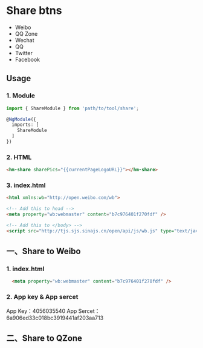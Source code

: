 # Share btns

- Weibo
- QQ Zone
- Wechat
- QQ
- Twitter
- Facebook

## Usage

### 1. Module

```ts
import { ShareModule } from 'path/to/tool/share';

@NgModule({
  imports: [
    ShareModule
  ]
})
```

### 2. HTML

```html
<hm-share sharePics="{{currentPageLogoURL}}"></hm-share>
```

### 3. index.html

```html
<html xmlns:wb="http://open.weibo.com/wb">

<!-- Add this to head -->
<meta property="wb:webmaster" content="b7c976401f270fdf" />

<!-- Add this to </body> -->
<script src="http://tjs.sjs.sinajs.cn/open/api/js/wb.js" type="text/javascript" charset="utf-8"></script>
```

## 一、Share to Weibo

### 1. index.html

```html
  <meta property="wb:webmaster" content="b7c976401f270fdf" />
```

### 2. App key & App sercet

App Key：4056035540
App Sercet：6a906ed33c018bc3919441af203aa713

## 二、Share to QZone
